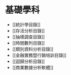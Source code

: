 # 基礎學科
- [[統計學目錄]]
- [[存活分析目錄]]
- [[抽樣調查目錄]]
- [[時間數列目錄]]
- [[類別資料分析目錄]]
- [[金融實務暨行銷培訓目錄]]
- [[迴歸分析目錄]]
- [[商業數據分析軟體]]